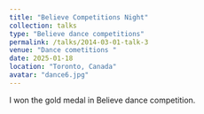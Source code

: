 ```yaml
---
title: "Believe Competitions Night"
collection: talks
type: "Believe dance competitions"
permalink: /talks/2014-03-01-talk-3
venue: "Dance cometitions "
date: 2025-01-18
location: "Toronto, Canada"
avatar: "dance6.jpg"
---
```

I won the gold medal in Believe dance competition.
